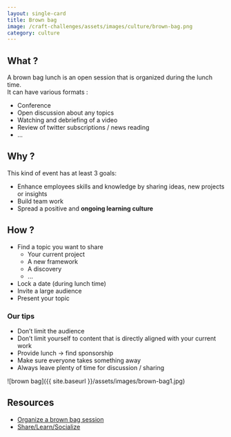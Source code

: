 ```yaml
---
layout: single-card
title: Brown bag
image: /craft-challenges/assets/images/culture/brown-bag.png
category: culture
---
```


## What ?
A brown bag lunch is an open session that is organized during the lunch time.  
It can have various formats :
* Conference
* Open discussion about any topics
* Watching and debriefing of a video
* Review of twitter subscriptions / news reading
* ...

## Why ?
This kind of event has at least 3 goals:
* Enhance employees skills and knowledge by sharing ideas, new projects or insights
* Build team work
* Spread a positive and **ongoing learning culture**

## How ?
* Find a topic you want to share
    * Your current project
    * A new framework
    * A discovery
    * ...
* Lock a date (during lunch time)
* Invite a large audience
* Present your topic

### Our tips
* Don’t limit the audience
* Don’t limit yourself to content that is directly aligned with your current work
* Provide lunch -> find sponsorship
* Make sure everyone takes something away
* Always leave plenty of time for discussion / sharing

![brown bag]({{ site.baseurl }}/assets/images/brown-bag1.jpg)

## Resources
* [Organize a brown bag session](https://proessler.wordpress.com/2014/09/07/how-to-set-off-a-brown-bag-session-in-your-company-in-60-minutes/)
* [Share/Learn/Socialize](https://dius.com.au/2016/05/27/dius-brown-bags/)

